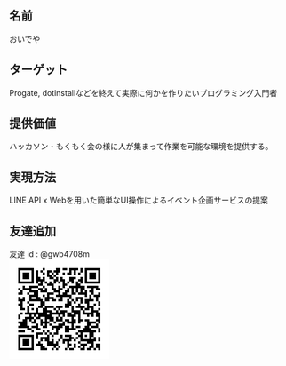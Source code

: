 ## 名前
おいでや


## ターゲット
Progate, dotinstallなどを終えて実際に何かを作りたいプログラミング入門者


## 提供価値
ハッカソン・もくもく会の様に人が集まって作業を可能な環境を提供する。

## 実現方法
LINE API x Webを用いた簡単なUI操作によるイベント企画サービスの提案


## 友達追加
友達 id : @gwb4708m<br />
<img src="https://raw.githubusercontent.com/4geru/trunk_hackthon/master/doc/IPXO1xNqwe.png">

